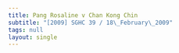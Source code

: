 ```yaml
---
title: Pang Rosaline v Chan Kong Chin
subtitle: "[2009] SGHC 39 / 18\_February\_2009"
tags: null
layout: single
---
```


